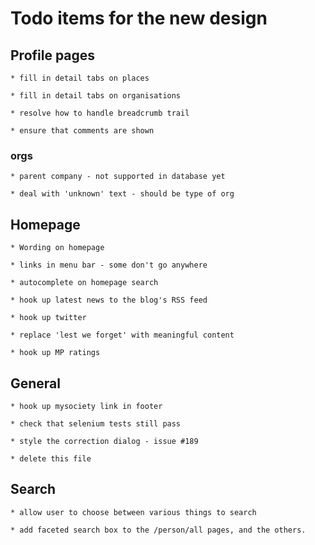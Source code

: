 # Todo items for the new design

## Profile pages

    * fill in detail tabs on places

    * fill in detail tabs on organisations

    * resolve how to handle breadcrumb trail

    * ensure that comments are shown
    
### orgs

    * parent company - not supported in database yet
    
    * deal with 'unknown' text - should be type of org        


## Homepage

    * Wording on homepage

    * links in menu bar - some don't go anywhere

    * autocomplete on homepage search

    * hook up latest news to the blog's RSS feed
    
    * hook up twitter
    
    * replace 'lest we forget' with meaningful content
    
    * hook up MP ratings
    

## General

    * hook up mysociety link in footer

    * check that selenium tests still pass

    * style the correction dialog - issue #189

    * delete this file
    

## Search

    * allow user to choose between various things to search
    
    * add faceted search box to the /person/all pages, and the others.

    
